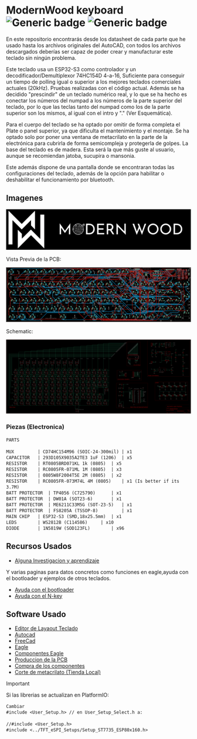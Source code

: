 # ModernWood keyboard ![Generic badge](https://img.shields.io/badge/Version-b2.0-brightgreen.svg) ![Generic badge](https://img.shields.io/github/last-commit/Electroner/ModernWood)


En este repositorio encontrarás desde los datasheet de cada parte que he usado hasta los archivos originales del AutoCAD, con todos los archivos descargados deberías ser capaz de poder crear y manufacturar este teclado sin ningún problema.

Este teclado usa un ESP32-S3 como controlador y un decodificador/Demultiplexor 74HC154D 4-a-16, Suficiente para conseguir un tiempo de polling igual o superior a los mejores teclados comerciales actuales (20kHz). Pruebas realizadas con el código actual. Además se ha decidido "prescindir" de un teclado numérico real, y lo que se ha hecho es conectar los números del numpad a los números de la parte superior del teclado, por lo que las teclas tanto del numpad como los de la parte superior son los mismos, al igual con el intro y "." (Ver Esquemática).

Para el cuerpo del teclado se ha optado por omitir de forma completa el Plate o panel superior, ya que dificulta el mantenimiento y el montaje. Se ha optado solo por poner una ventana de metacrilato en la parte de la electrónica para cubrirla de forma semicompleja y protegerla de golpes. La base del teclado es de madera. Esta será la que más guste al usuario, aunque se recomiendan jatoba, sucupira o mansonia.

Este además dispone de una pantalla donde se encontraran todas las configuraciones del teclado, además de la opción para habilitar o deshabilitar el funcionamiento por bluetooth.

## Imagenes

![TECLADO](https://github.com/Electroner/ModernWood/blob/main/Images/ModernLogo.png)

Vista Previa de la PCB:

![PLANO](https://github.com/Electroner/ModernWood/blob/main/Images/PCB/Board.png)

Schematic:

![PLANO](https://github.com/Electroner/ModernWood/blob/main/Images/PCB/Schematic.png)

### Piezas (Electronica)

```plaintext
PARTS

MUX 		| CD74HC154M96 (SOIC-24-300mil) | x1
CAPACITOR 	| 293D105X9035A2TE3 1uF (1206) 	| x5
RESISTOR	| RT0805BRD071KL 1k (0805)	| x5
RESISTOR	| RC0805FR-071ML 1M (0805)	| x3
RESISTOR	| 0805W8F2004T5E 2M (0805)	| x2
RESISTOR	| RC0805FR-073M74L 4M (0805)	| x1 (Is better if its 3.7M)
BATT PROTECTOR	| TP4056 (C725790) 		| x1
BATT PROTECTOR	| DW01A (SOT23-6) 		| x1
BATT PROTECTOR	| ME6211C33M5G (SOT-23-5) 	| x1
BATT PROTECTOR	| FS8205A (TSSOP-8) 		| x1
MAIN CHIP	| ESP32-S3 (SMD,18x25.5mm)	| x1
LEDS		| WS2812B (C114586)		| x10
DIODE		| 1N5819W (SOD123FL)		| x96
```

## Recursos Usados

-   [Alguna Investigacion y aprendizaje](https://github.com/w4ilun/pocket-keyboard)

Y varias paginas para datos concretos como funciones en eagle,ayuda con el bootloader y ejemplos de otros teclados.

-   [Ayuda con el bootloader](https://forum.arduino.cc/t/burning-bootloader-to-custom-board-atmega32u4/890015)
-   [Ayuda con el N-key](https://forum.arduino.cc/t/how-to-program-n-key-rollover-atmega32u4/938418)

## Software Usado

-   [Editor de Layaout Teclado](http://www.keyboard-layout-editor.com/)
-   [Autocad](https://www.autodesk.es/products/autocad/overview?term=1-YEAR&tab=subscription)
-   [FreeCad](https://www.freecadweb.org/)
-   [Eagle](https://www.autodesk.com/products/eagle/free-download)
-   [Componentes Eagle](https://componentsearchengine.com/)
-   [Produccion de la PCB](https://jlcpcb.com/)
-   [Compra de los componentes](https://lcsc.com/)
-   [Corte de metacrilato (Tienda Local)](https://ecoplasticlaser.com/)

> [!IMPORTANT]  
> Si las librerias se actualizan en PlatformIO:
```
Cambiar 
#include <User_Setup.h> // en User_Setup_Select.h a:

//#include <User_Setup.h>
#include <../TFT_eSPI_Setups/Setup_ST7735_ESP80x160.h>
```
